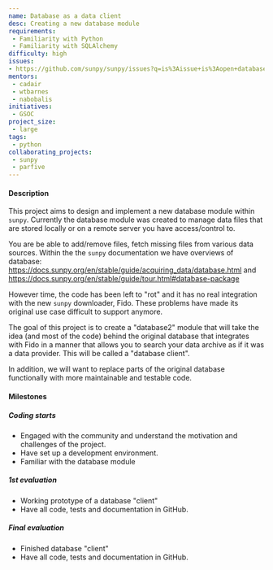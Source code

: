 ```yaml
---
name: Database as a data client
desc: Creating a new database module
requirements:
 - Familiarity with Python
 - Familiarity with SQLAlchemy
difficulty: high
issues:
- https://github.com/sunpy/sunpy/issues?q=is%3Aissue+is%3Aopen+database
mentors:
 - cadair
 - wtbarnes
 - nabobalis
initiatives:
 - GSOC
project_size:
 - large
tags:
 - python
collaborating_projects:
 - sunpy
 - parfive
---
```


#### Description

This project aims to design and implement a new database module within `sunpy`.
Currently the database module was created to manage data files that are stored locally or on a remote server
you have access/control to.

You are be able to add/remove files, fetch missing files from various data sources.
Within the the `sunpy` documentation we have overviews of database: <https://docs.sunpy.org/en/stable/guide/acquiring_data/database.html> and <https://docs.sunpy.org/en/stable/guide/tour.html#database-package>

However time, the code has been left to "rot" and it has no real integration with the new `sunpy` downloader,
Fido.
These problems have made its original use case difficult to support anymore.

The goal of this project is to create a "database2" module that will take the idea (and most of the code)
behind the original database that integrates with Fido in a manner that allows you to search your data archive as if
it was a data provider.
This will be called a "database client".

In addition, we will want to replace parts of the original database functionally with more maintainable and testable code.

#### Milestones

##### Coding starts

* Engaged with the community and understand the motivation and challenges of the project.
* Have set up a development environment.
* Familiar with the database module

##### 1st evaluation

* Working prototype of a database "client"
* Have all code, tests and documentation in GitHub.

##### Final evaluation

* Finished database "client"
* Have all code, tests and documentation in GitHub.

